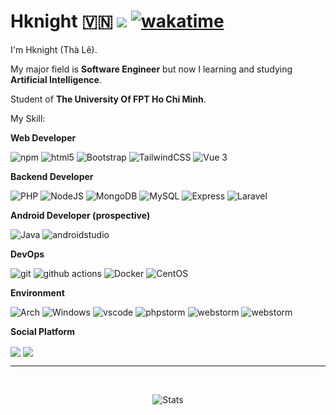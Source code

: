 # Hknight :vietnam: ![](https://visitor-badge.laobi.icu/badge?page_id=Hknight-official.readme) [![wakatime](https://wakatime.com/badge/user/55e745a2-fbe2-45ae-82d1-b9c4c8f93a38.svg)](https://wakatime.com/@55e745a2-fbe2-45ae-82d1-b9c4c8f93a38)
I'm Hknight (Thà Lê).

My major field is **Software Engineer** but now I learning and studying **Artificial Intelligence**.

Student of **The University Of FPT Ho Chi Minh**.

My Skill:

**Web Developer**

<p>
    <img alt="npm" src="https://img.shields.io/badge/-NPM-CB3837?style=flat-square&logo=npm&logoColor=white" />
    <img alt="html5" src="https://img.shields.io/badge/-HTML5-E34F26?style=flat-square&logo=html5&logoColor=white" />
    <img alt="Bootstrap"
         src="https://img.shields.io/badge/Bootstrap-563D7C?style=flat-square&logo=bootstrap&logoColor=white" />
    <img alt="TailwindCSS"
         src="https://img.shields.io/badge/-tailwindcss-50B3D0?style=flat-square&logo=tailwindcss&logoColor=white" />
    <img alt="Vue 3" src="https://img.shields.io/badge/-Vue-5BA17F?style=flat-square&logo=vue.js&logoColor=white" />

</p>

**Backend Developer**

<p>
    <img alt="PHP" src="https://img.shields.io/badge/PHP-777BB4?style=flat-square&logo=php&logoColor=white" />
    <img alt="NodeJS" src="https://img.shields.io/badge/-NodeJS-43853d?style=flat-square&logo=Node.js&logoColor=white" />
    <img alt="MongoDB"
         src="https://img.shields.io/badge/-MongoDB-13aa52?style=flat-square&logo=mongodb&logoColor=white" />
    <img alt="MySQL"
         src="https://img.shields.io/badge/MySQL-005C84?style=flat-square&logo=mysql&logoColor=white" />
    <img alt="Express"
         src="https://img.shields.io/badge/-express-13aa52?style=flat-square&logo=express&logoColor=white" />
    <img alt="Laravel"
         src="https://img.shields.io/badge/Laravel-FF2D20?style=flat-square&logo=laravel&logoColor=white" />
</p>

**Android Developer (prospective)**

<p>
  <img alt="Java" src="https://img.shields.io/badge/Java-ED8B00?style=flat-square&logo=java&logoColor=white" />
  <img alt="androidstudio" src="https://img.shields.io/badge/Android_Studio-3DDC84?style=flat-square&logo=android-studio&logoColor=white" />

</p>

**DevOps**

<p>
    <img alt="git" src="https://img.shields.io/badge/-Git-F05032?style=flat-square&logo=git&logoColor=white" />
    <img alt="github actions"
         src="https://img.shields.io/badge/-Github_Actions-2088FF?style=flat-square&logo=github-actions&logoColor=white" />
    <img alt="Docker" src="https://img.shields.io/badge/-Docker-46a2f1?style=flat-square&logo=docker&logoColor=white" />
    <img alt="CentOS" src="https://img.shields.io/badge/Cent%20OS-262577?style=flat-square&logo=CentOS&logoColor=white" />
</p>

**Environment**

<p>
    <img alt="Arch" src="https://img.shields.io/badge/Arch_Linux-1793D1?style=flat-square&logo=arch-linux&logoColor=white" />
    <img alt="Windows" src="https://img.shields.io/badge/Windows-0078D6?style=flat-square&logo=windows&logoColor=white" />
    <img alt="vscode" src="https://img.shields.io/badge/Visual%20Studio%20Code-blue?style=flat-square&logo=visual-studio-code&logoColor=ffffff" />
    <img alt="phpstorm" src="http://img.shields.io/badge/-PHPStorm-181717?style=flat-square&logo=phpstorm&logoColor=white" />
    <img alt="webstorm" src="https://img.shields.io/badge/WebStorm-000000?style=flat-square&logo=WebStorm&logoColor=white" />
    <img alt="webstorm" src="https://img.shields.io/badge/IntelliJ_IDEA-000000.svg?style=flat-square&logo=intellij-idea&logoColor=white" />
</p>

**Social Platform**
<p>
        <a href="https://stackoverflow.com/users/11879674/hknight" target="blank"><img align="center" src="https://img.shields.io/badge/Stack_Overflow-FE7A16?style=for-the-badge&logo=stack-overflow&logoColor=white"/></a>
    <a href="https://www.facebook.com/tha.le.1426" target="blank"><img align="center" src="https://img.shields.io/badge/Facebook-1877F2?style=for-the-badge&logo=facebook&logoColor=white" /></a>
</p>
<hr>
<br>
<p align="center">
	<img alt="Stats" src="https://github-readme-stats.vercel.app/api?username=Hknight-official&show_icons=true&title_color=E6B450&text_color=BFBDB6&icon_color=59C2FF&bg_color=131721&hide_border=true&border_radius=12&include_all_commits=true&count_private=true">
</p>
